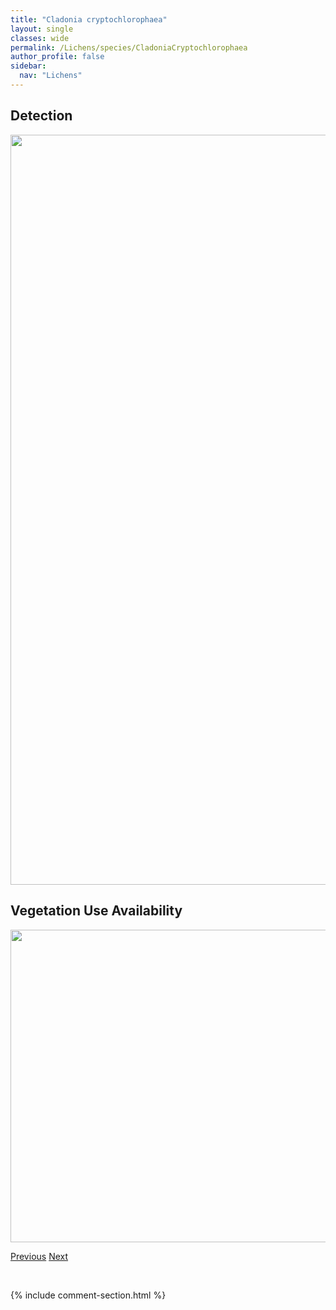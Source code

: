 ```yaml
---
title: "Cladonia cryptochlorophaea"
layout: single
classes: wide
permalink: /Lichens/species/CladoniaCryptochlorophaea
author_profile: false
sidebar:
  nav: "Lichens"
---
```


<h2>Detection</h2>

<a href="https://drive.google.com/uc?export=view&id=1wTecfc7h2rsLVKuq6WLbeH2_IZdti16_">
<img src="https://drive.google.com/uc?export=view&id=1wTecfc7h2rsLVKuq6WLbeH2_IZdti16_" height = "1200" width = "800">
</a>


<h2>Vegetation Use Availability</h2>

<a href="https://drive.google.com/uc?export=view&id=1VIrvkNnRZxVmTmjXsv7916Y7i3DiBFcP">
<img src="https://drive.google.com/uc?export=view&id=1VIrvkNnRZxVmTmjXsv7916Y7i3DiBFcP" height = "500" width = "1000">
</a>


<a href="/DevelopmentWebsite/Lichens/species/CladoniaCristatella" class="pagination--pager" title="Cladonia cristatella">Previous</a> <a href="/DevelopmentWebsite/Lichens/species/CladoniaCyanipes" class="pagination--pager" title="Cladonia cyanipes">Next</a>

<p>&nbsp;</p>

{% include comment-section.html %}
